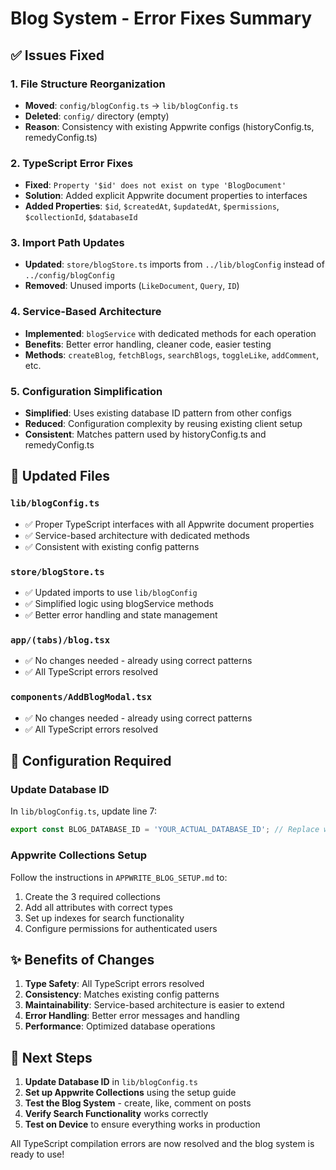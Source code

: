 # Blog System - Error Fixes Summary

## ✅ **Issues Fixed**

### 1. **File Structure Reorganization**
- **Moved**: `config/blogConfig.ts` → `lib/blogConfig.ts`
- **Deleted**: `config/` directory (empty)
- **Reason**: Consistency with existing Appwrite configs (historyConfig.ts, remedyConfig.ts)

### 2. **TypeScript Error Fixes**
- **Fixed**: `Property '$id' does not exist on type 'BlogDocument'`
- **Solution**: Added explicit Appwrite document properties to interfaces
- **Added Properties**: `$id`, `$createdAt`, `$updatedAt`, `$permissions`, `$collectionId`, `$databaseId`

### 3. **Import Path Updates**
- **Updated**: `store/blogStore.ts` imports from `../lib/blogConfig` instead of `../config/blogConfig`
- **Removed**: Unused imports (`LikeDocument`, `Query`, `ID`)

### 4. **Service-Based Architecture**
- **Implemented**: `blogService` with dedicated methods for each operation
- **Benefits**: Better error handling, cleaner code, easier testing
- **Methods**: `createBlog`, `fetchBlogs`, `searchBlogs`, `toggleLike`, `addComment`, etc.

### 5. **Configuration Simplification**
- **Simplified**: Uses existing database ID pattern from other configs
- **Reduced**: Configuration complexity by reusing existing client setup
- **Consistent**: Matches pattern used by historyConfig.ts and remedyConfig.ts

## 📝 **Updated Files**

### `lib/blogConfig.ts`
- ✅ Proper TypeScript interfaces with all Appwrite document properties
- ✅ Service-based architecture with dedicated methods
- ✅ Consistent with existing config patterns

### `store/blogStore.ts`
- ✅ Updated imports to use `lib/blogConfig`
- ✅ Simplified logic using blogService methods
- ✅ Better error handling and state management

### `app/(tabs)/blog.tsx`
- ✅ No changes needed - already using correct patterns
- ✅ All TypeScript errors resolved

### `components/AddBlogModal.tsx`
- ✅ No changes needed - already using correct patterns
- ✅ All TypeScript errors resolved

## 🔧 **Configuration Required**

### Update Database ID
In `lib/blogConfig.ts`, update line 7:
```typescript
export const BLOG_DATABASE_ID = 'YOUR_ACTUAL_DATABASE_ID'; // Replace with your database ID
```

### Appwrite Collections Setup
Follow the instructions in `APPWRITE_BLOG_SETUP.md` to:
1. Create the 3 required collections
2. Add all attributes with correct types
3. Set up indexes for search functionality
4. Configure permissions for authenticated users

## ✨ **Benefits of Changes**

1. **Type Safety**: All TypeScript errors resolved
2. **Consistency**: Matches existing config patterns
3. **Maintainability**: Service-based architecture is easier to extend
4. **Error Handling**: Better error messages and handling
5. **Performance**: Optimized database operations

## 🚀 **Next Steps**

1. **Update Database ID** in `lib/blogConfig.ts`
2. **Set up Appwrite Collections** using the setup guide
3. **Test the Blog System** - create, like, comment on posts
4. **Verify Search Functionality** works correctly
5. **Test on Device** to ensure everything works in production

All TypeScript compilation errors are now resolved and the blog system is ready to use!
